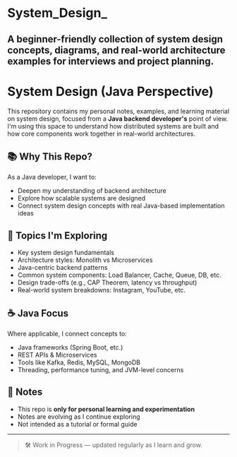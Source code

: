 # System_Design_
A beginner-friendly collection of system design concepts, diagrams, and real-world architecture examples for interviews and project planning.
-------------------------------------------------------------------------------------------------------------------------------------------------

# System Design (Java Perspective)

This repository contains my personal notes, examples, and learning material on system design, focused from a **Java backend developer's** point of view. I'm using this space to understand how distributed systems are built and how core components work together in real-world architectures.

## 📚 Why This Repo?

As a Java developer, I want to:
- Deepen my understanding of backend architecture
- Explore how scalable systems are designed
- Connect system design concepts with real Java-based implementation ideas

## 🧠 Topics I'm Exploring

- Key system design fundamentals  
- Architecture styles: Monolith vs Microservices  
- Java-centric backend patterns  
- Common system components: Load Balancer, Cache, Queue, DB, etc.  
- Design trade-offs (e.g., CAP Theorem, latency vs throughput)  
- Real-world system breakdowns: Instagram, YouTube, etc.

## ☕ Java Focus

Where applicable, I connect concepts to:
- Java frameworks (Spring Boot, etc.)
- REST APIs & Microservices
- Tools like Kafka, Redis, MySQL, MongoDB
- Threading, performance tuning, and JVM-level concerns

## 📝 Notes

- This repo is **only for personal learning and experimentation**
- Notes are evolving as I continue exploring
- Not intended as a tutorial or formal guide

---

> 🛠️ Work in Progress — updated regularly as I learn and grow.
